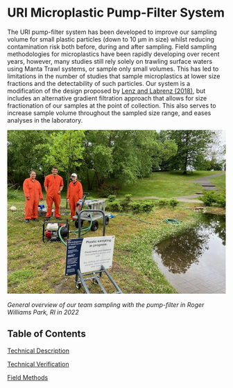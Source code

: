 # URI Microplastic Pump-Filter System

The URI pump-filter system has been developed to improve our sampling volume for small plastic particles (down to 10 μm in size) whilst reducing contamination risk both before, during and after sampling. Field sampling methodologies for microplastics have been rapidly developing over recent years, however, many studies still rely solely on trawling surface waters using Manta Trawl systems, or sample only small volumes. This has led to limitations in the number of studies that sample microplastics at lower size fractions and the detectability of such particles. Our system is a modification of the design proposed by [Lenz and Labrenz (2018)](https://www.mdpi.com/2073-4441/10/8/1055), but includes an alternative gradient filtration approach that allows for size fractionation of our samples at the point of collection. This also serves to increase sample volume throughout the sampled size range, and eases analyses in the laboratory.

![General overview of our team sampling in Roger Williams Park, RI](Images/General_Overview_Image.jpeg)

*General overview of our team sampling with the pump-filter in Roger Williams Park, RI in 2022*

## Table of Contents
[Technical Description](TECHNICALDESCRIPTION.md)

[Technical Verification](TECHNICALVERIFICATION.md)

[Field Methods](FIELDMETHODS.md)
